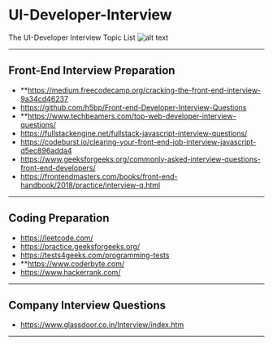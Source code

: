 # UI-Developer-Interview

The UI-Developer Interview Topic List
![alt text](https://cdn-images-1.medium.com/max/1600/1*GYPX0lTSBmon6ibovulEHQ.jpeg "The Interview List")

***

## Front-End Interview Preparation ##
* **https://medium.freecodecamp.org/cracking-the-front-end-interview-9a34cd46237
* https://github.com/h5bp/Front-end-Developer-Interview-Questions
* **https://www.techbeamers.com/top-web-developer-interview-questions/
* https://fullstackengine.net/fullstack-javascript-interview-questions/
* https://codeburst.io/clearing-your-front-end-job-interview-javascript-d5ec896adda4
* https://www.geeksforgeeks.org/commonly-asked-interview-questions-front-end-developers/
* https://frontendmasters.com/books/front-end-handbook/2018/practice/interview-q.html

***

## Coding Preparation ##

* https://leetcode.com/
* https://practice.geeksforgeeks.org/
* https://tests4geeks.com/programming-tests
* **https://www.coderbyte.com/
* https://www.hackerrank.com/

***

## Company Interview Questions ##
* https://www.glassdoor.co.in/Interview/index.htm

***
